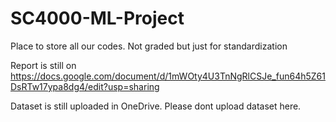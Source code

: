 # SC4000-ML-Project

Place to store all our codes.
Not graded but just for standardization

Report is still on https://docs.google.com/document/d/1mWOty4U3TnNgRlCSJe_fun64h5Z61DsRTw17ypa8dg4/edit?usp=sharing

Dataset is still uploaded in OneDrive. Please dont upload dataset here.
